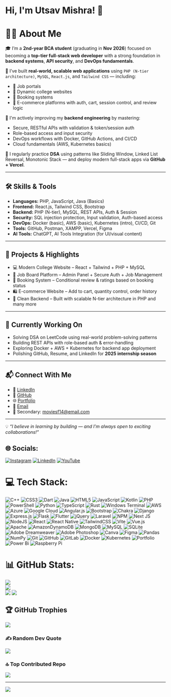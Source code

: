 
# Hi, I'm Utsav Mishra! 👋

# 🙋‍♂️ **About Me**

🎓 I’m a **2nd-year BCA student** (graduating in **Nov 2026**) focused on becoming a **top-tier full-stack web developer** with a strong foundation in **backend systems**, **API security**, and **DevOps fundamentals**.

🚀 I’ve built **real-world, scalable web applications** using `PHP (N-tier architecture)`, `MySQL`, `React.js`, and `Tailwind CSS` — including:

- 🎯 Job portals  
- 🏫 Dynamic college websites  
- 📆 Booking systems  
- 🛒 E-commerce platforms with auth, cart, session control, and review logic  

🔐 I'm actively improving my **backend engineering** by mastering:

- Secure, RESTful APIs with validation & token/session auth  
- Role-based access and input security  
- DevOps workflows with Docker, GitHub Actions, and CI/CD  
- Cloud fundamentals (AWS, Kubernetes basics)  

🧠 I regularly practice **DSA** using patterns like Sliding Window, Linked List Reversal, Monotonic Stack — and deploy modern full-stack apps via **GitHub + Vercel**.

---

## 🛠️ Skills & Tools

- **Languages:** PHP, JavaScript, Java (Basics)  
- **Frontend:** React.js, Tailwind CSS, Bootstrap  
- **Backend:** PHP (N-tier), MySQL, REST APIs, Auth & Session  
- **Security:** SQL injection protection, Input validation, Auth-based access  
- **DevOps:** Docker (basic), AWS (basic), Kubernetes (intro), CI/CD, Git  
- **Tools:** GitHub, Postman, XAMPP, Vercel, Figma  
- **AI Tools:** ChatGPT, AI Tools Integration (for UI/visual content)

---

## 🧩 Projects & Highlights

- 💻 Modern College Website – React + Tailwind + PHP + MySQL  
- 🧾 Job Board Platform – Admin Panel + Secure Auth + Job Management  
- 📅 Booking System – Conditional review & ratings based on booking status  
- 🛍️ E-commerce Website – Add to cart, quantity control, order history  
- 🧱 Clean Backend – Built with scalable N-tier architecture in PHP and many more

---

## 🔭 Currently Working On

- Solving DSA on LeetCode using real-world problem-solving patterns  
- Building REST APIs with role-based auth & error-handling  
- Exploring Docker + AWS + Kubernetes for backend app deployment  
- Polishing GitHub, Resume, and LinkedIn for **2025 internship season**

---

## 📬 Connect With Me

- 💼 [LinkedIn](https://linkedin.com/in/utsav-mishra-012a2a2aa)  
- 🔗 [GitHub](https://github.com/bhaktofmahakal)  
- 🌐 [Portfolio](https://portfolio-nine-ecru-23.vercel.app/)
- 📧 [Email](utsavmishraa005@gmail.com)  
- 📩 Secondary: moviesf14@email.com  

---

💡 *“I believe in learning by building — and I’m always open to exciting collaborations!”*



## 🌐 Socials:
[![Instagram](https://img.shields.io/badge/Instagram-%23E4405F.svg?logo=Instagram&logoColor=white)](https://instagram.com/bhakt_of_mahakal9721) [![LinkedIn](https://img.shields.io/badge/LinkedIn-%230077B5.svg?logo=linkedin&logoColor=white)](https://linkedin.com/in/utsav-mishra1) [![YouTube](https://img.shields.io/badge/YouTube-%23FF0000.svg?logo=YouTube&logoColor=white)](https://youtube.com/@moviesf14@gmail.com) 

# 💻 Tech Stack:
![C++](https://img.shields.io/badge/c++-%2300599C.svg?style=plastic&logo=c%2B%2B&logoColor=white) ![CSS3](https://img.shields.io/badge/css3-%231572B6.svg?style=plastic&logo=css3&logoColor=white) ![Dart](https://img.shields.io/badge/dart-%230175C2.svg?style=plastic&logo=dart&logoColor=white) ![Java](https://img.shields.io/badge/java-%23ED8B00.svg?style=plastic&logo=openjdk&logoColor=white) ![HTML5](https://img.shields.io/badge/html5-%23E34F26.svg?style=plastic&logo=html5&logoColor=white) ![JavaScript](https://img.shields.io/badge/javascript-%23323330.svg?style=plastic&logo=javascript&logoColor=%23F7DF1E) ![Kotlin](https://img.shields.io/badge/kotlin-%237F52FF.svg?style=plastic&logo=kotlin&logoColor=white) ![PHP](https://img.shields.io/badge/php-%23777BB4.svg?style=plastic&logo=php&logoColor=white) ![PowerShell](https://img.shields.io/badge/PowerShell-%235391FE.svg?style=plastic&logo=powershell&logoColor=white) ![Python](https://img.shields.io/badge/python-3670A0?style=plastic&logo=python&logoColor=ffdd54) ![TypeScript](https://img.shields.io/badge/typescript-%23007ACC.svg?style=plastic&logo=typescript&logoColor=white) ![Rust](https://img.shields.io/badge/rust-%23000000.svg?style=plastic&logo=rust&logoColor=white) ![Windows Terminal](https://img.shields.io/badge/Windows%20Terminal-%234D4D4D.svg?style=plastic&logo=windows-terminal&logoColor=white) ![AWS](https://img.shields.io/badge/AWS-%23FF9900.svg?style=plastic&logo=amazon-aws&logoColor=white) ![Azure](https://img.shields.io/badge/azure-%230072C6.svg?style=plastic&logo=microsoftazure&logoColor=white) ![Google Cloud](https://img.shields.io/badge/GoogleCloud-%234285F4.svg?style=plastic&logo=google-cloud&logoColor=white) ![Angular.js](https://img.shields.io/badge/angular.js-%23E23237.svg?style=plastic&logo=angularjs&logoColor=white) ![Bootstrap](https://img.shields.io/badge/bootstrap-%238511FA.svg?style=plastic&logo=bootstrap&logoColor=white) ![Chakra](https://img.shields.io/badge/chakra-%234ED1C5.svg?style=plastic&logo=chakraui&logoColor=white) ![Django](https://img.shields.io/badge/django-%23092E20.svg?style=plastic&logo=django&logoColor=white) ![Express.js](https://img.shields.io/badge/express.js-%23404d59.svg?style=plastic&logo=express&logoColor=%2361DAFB) ![Flask](https://img.shields.io/badge/flask-%23000.svg?style=plastic&logo=flask&logoColor=white) ![Flutter](https://img.shields.io/badge/Flutter-%2302569B.svg?style=plastic&logo=Flutter&logoColor=white) ![jQuery](https://img.shields.io/badge/jquery-%230769AD.svg?style=plastic&logo=jquery&logoColor=white) ![Laravel](https://img.shields.io/badge/laravel-%23FF2D20.svg?style=plastic&logo=laravel&logoColor=white) ![NPM](https://img.shields.io/badge/NPM-%23CB3837.svg?style=plastic&logo=npm&logoColor=white) ![Next JS](https://img.shields.io/badge/Next-black?style=plastic&logo=next.js&logoColor=white) ![NodeJS](https://img.shields.io/badge/node.js-6DA55F?style=plastic&logo=node.js&logoColor=white) ![React](https://img.shields.io/badge/react-%2320232a.svg?style=plastic&logo=react&logoColor=%2361DAFB) ![React Native](https://img.shields.io/badge/react_native-%2320232a.svg?style=plastic&logo=react&logoColor=%2361DAFB) ![TailwindCSS](https://img.shields.io/badge/tailwindcss-%2338B2AC.svg?style=plastic&logo=tailwind-css&logoColor=white) ![Vite](https://img.shields.io/badge/vite-%23646CFF.svg?style=plastic&logo=vite&logoColor=white) ![Vue.js](https://img.shields.io/badge/vue.js-%2335495e.svg?style=plastic&logo=vuedotjs&logoColor=%234FC08D) ![Apache](https://img.shields.io/badge/apache-%23D42029.svg?style=plastic&logo=apache&logoColor=white) ![AmazonDynamoDB](https://img.shields.io/badge/Amazon%20DynamoDB-4053D6?style=plastic&logo=Amazon%20DynamoDB&logoColor=white) ![MongoDB](https://img.shields.io/badge/MongoDB-%234ea94b.svg?style=plastic&logo=mongodb&logoColor=white) ![MySQL](https://img.shields.io/badge/mysql-4479A1.svg?style=plastic&logo=mysql&logoColor=white) ![SQLite](https://img.shields.io/badge/sqlite-%2307405e.svg?style=plastic&logo=sqlite&logoColor=white) ![Adobe Dreamweaver](https://img.shields.io/badge/Adobe%20Dreamweaver-FF61F6.svg?style=plastic&logo=Adobe%20Dreamweaver&logoColor=white) ![Adobe Photoshop](https://img.shields.io/badge/adobe%20photoshop-%2331A8FF.svg?style=plastic&logo=adobe%20photoshop&logoColor=white) ![Canva](https://img.shields.io/badge/Canva-%2300C4CC.svg?style=plastic&logo=Canva&logoColor=white) ![Figma](https://img.shields.io/badge/figma-%23F24E1E.svg?style=plastic&logo=figma&logoColor=white) ![Pandas](https://img.shields.io/badge/pandas-%23150458.svg?style=plastic&logo=pandas&logoColor=white) ![NumPy](https://img.shields.io/badge/numpy-%23013243.svg?style=plastic&logo=numpy&logoColor=white) ![Git](https://img.shields.io/badge/git-%23F05033.svg?style=plastic&logo=git&logoColor=white) ![GitHub](https://img.shields.io/badge/github-%23121011.svg?style=plastic&logo=github&logoColor=white) ![GitLab](https://img.shields.io/badge/gitlab-%23181717.svg?style=plastic&logo=gitlab&logoColor=white) ![Docker](https://img.shields.io/badge/docker-%230db7ed.svg?style=plastic&logo=docker&logoColor=white) ![Kubernetes](https://img.shields.io/badge/kubernetes-%23326ce5.svg?style=plastic&logo=kubernetes&logoColor=white) ![Portfolio](https://img.shields.io/badge/Portfolio-%23000000.svg?style=plastic&logo=firefox&logoColor=#FF7139) ![Power Bi](https://img.shields.io/badge/power_bi-F2C811?style=plastic&logo=powerbi&logoColor=black) ![Raspberry Pi](https://img.shields.io/badge/-Raspberry_Pi-C51A4A?style=plastic&logo=Raspberry-Pi)
# 📊 GitHub Stats:
![](https://github-readme-stats.vercel.app/api?username=bhaktofmahakal&theme=vue&hide_border=true&include_all_commits=true&count_private=true)<br/>
![](https://github-readme-streak-stats.herokuapp.com/?user=bhaktofmahakal&theme=vue&hide_border=true)<br/>
![](https://github-readme-stats.vercel.app/api/top-langs/?username=bhaktofmahakal&theme=vue&hide_border=true&include_all_commits=true&count_private=true&layout=compact)
[![](https://visitcount.itsvg.in/api?id=bhaktofmahakal&icon=0&color=0)](https://visitcount.itsvg.in)

## 🏆 GitHub Trophies
![](https://github-profile-trophy.vercel.app/?username=bhaktofmahakal&theme=vue&no-frame=false&no-bg=true&margin-w=4)

### ✍️ Random Dev Quote
![](https://quotes-github-readme.vercel.app/api?type=horizontal&theme=merko)

### 🔝 Top Contributed Repo
![](https://github-contributor-stats.vercel.app/api?username=bhaktofmahakal&limit=5&theme=tokyonight&combine_all_yearly_contributions=true)

---
[![](https://visitcount.itsvg.in/api?id=bhaktofmahakal&icon=5&color=8)](https://visitcount.itsvg.in)


  
 
<!-- Proudly created with GPRM ( https://gprm.itsvg.in ) -->
